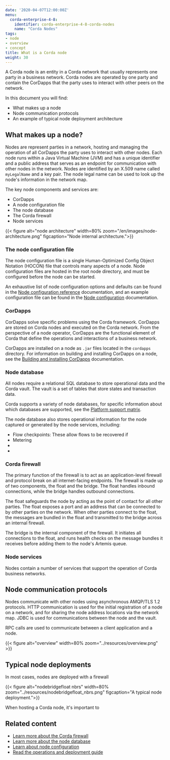 ```yaml
---
date: '2020-04-07T12:00:00Z'
menu:
  corda-enterprise-4-8:
    identifier: corda-enterprise-4-8-corda-nodes
    name: "Corda Nodes"
tags:
- node
- overview
- concept
title: What is a Corda node
weight: 30
---
```


A Corda node is an entity in a Corda network that usually represents one party in a business network. Corda nodes are operated by one party and contain the CorDapps that the party uses to interact with other peers on the network.

In this document you will find:

* What makes up a node
* Node communication protocols
* An example of typical node deployment architecture

## What makes up a node?

Nodes are represent parties in a network, hosting and managing the operation of all CorDapps the party uses to interact with other nodes. Each node runs within a Java Virtual Machine (JVM) and has a unique identifier and a public address that serves as an endpoint for communication with other nodes in the network. Nodes are identified by an X.509 name called `myLegalName` and a key pair. The node legal name can be used to look up the node's information in the network map.

The key node components and services are:

* CorDapps
* A node configuration file
* The node database
* The Corda firewall
* Node services

{{< figure alt="node architecture" width=80% zoom="/en/images/node-architecture.png" figcaption="Node internal architecture.">}}

### The node configuration file

The node configuration file is a single Human-Optimized Config Object Notation (HOCON) file that controls many aspects of a node. Node configuration files are hosted in the root node directory, and must be configured before the node can be started.

An exhaustive list of node configuration options and defaults can be found in the [Node configuration reference](setup/corda-configuration-fields.md/) documentation, and an example configuration file can be found in the [Node configuration](setup/corda-configuration-file.md/) documentation.

### CorDapps

CorDapps solve specific problems using the Corda framework. CorDapps are stored on Corda nodes and executed on the Corda network. From the perspective of a node operator, CorDapps are the functional element of Corda that define the operations and interactions of a business network.

CorDapps are installed on a node as `.jar` files located in the `cordapps` directory. For information on building and installing CorDapps on a node, see the [Building and installing CorDapps](../cordapps/cordapp-build-systems.md/) documentation.

### Node database

All nodes require a relational SQL database to store operational data and the Corda vault. The vault is a set of tables that store states and transaction data.

Corda supports a variety of node databases, for specific information about which databases are supported, see the [Platform support matrix](../platform-support-matrix.md/).

The node database also stores operational information for the node captured or generated by the node services, including:

* Flow checkpoints: These allow flows to be recovered if
* Metering
*
*

### Corda firewall

The primary function of the firewall is to act as an application-level firewall and protocol break on all internet-facing endpoints. The firewall is made up of two components, the float and the bridge. The float handles inbound connections, while the bridge handles outbound connections.

The float safeguards the node by acting as the point of contact for all other parties. The float exposes a port and an address that can be connected to by other parties on the network. When other parties connect to the float, the messages are bundled in the float and transmitted to the bridge across an internal firewall.

The bridge is the internal component of the firewall. It initiates all connections to the float, and runs health checks on the message bundles it receives before adding them to the node's Artemis queue.

### Node services

Nodes contain a number of services that support the operation of Corda business networks.


## Node communication protocols

Nodes communicate with other nodes using asynchronous AMQP/TLS 1.2 protocols. HTTP communication is used for the initial registration of a node on a network, and for sharing the node address locations via the network map. JDBC is used for communications between the node and the vault.

RPC calls are used to communicate between a client application and a node.

{{< figure alt="overview" width=80% zoom="../resources/overview.png" >}}


## Typical node deployments

In most cases, nodes are deployed with a firewall

{{< figure alt="nodebridgefloat nbrs" width=80% zoom="../resources/nodebridgefloat_nbrs.png" figcaption="A typical node deployment.">}}

When hosting a Corda node, it's important to

## Related content

* [Learn more about the Corda firewall]()
* [Learn more about the node database]()
* [Learn about node configuration]()
* [Read the operations and deployment guide]()

